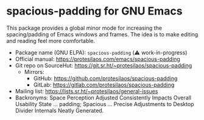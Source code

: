# spacious-padding for GNU Emacs

This package provides a global minor mode for increasing the
spacing/padding of Emacs windows and frames.  The idea is to make
editing and reading feel more comfortable.

+ Package name (GNU ELPA): `spacious-padding` (⚠️ work-in-progress)
+ Official manual: <https://protesilaos.com/emacs/spacious-padding>
+ Git repo on SourceHut: <https://git.sr.ht/~protesilaos/spacious-padding>
  - Mirrors:
    + GitHub: <https://github.com/protesilaos/spacious-padding>
    + GitLab: <https://gitlab.com/protesilaos/spacious-padding>
+ Mailing list: <https://lists.sr.ht/~protesilaos/general-issues>
+ Backronyms: Space Perception Adjusted Consistently Impacts Overall
  Usability State ... padding; Spacious ... Precise Adjustments to
  Desktop Divider Internals Neatly Generated.
